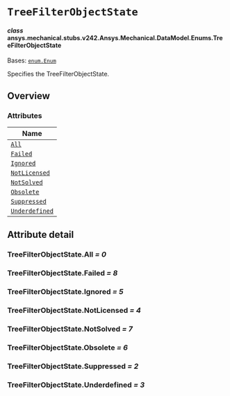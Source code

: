 # `TreeFilterObjectState`

<a id="ansys.mechanical.stubs.v242.Ansys.Mechanical.DataModel.Enums.TreeFilterObjectState"></a>

#### *class* ansys.mechanical.stubs.v242.Ansys.Mechanical.DataModel.Enums.TreeFilterObjectState

Bases: [`enum.Enum`](https://docs.python.org/3/library/enum.html#enum.Enum)

Specifies the TreeFilterObjectState.

<!-- !! processed by numpydoc !! -->

<a id="overview"></a>

## Overview

### Attributes

| Name |
| ------------------------------------------------------------------------------------------------------------------------------------ |
| [`All`](#TreeFilterObjectState.All) |
| [`Failed`](#TreeFilterObjectState.Failed) |
| [`Ignored`](#TreeFilterObjectState.Ignored) |
| [`NotLicensed`](#TreeFilterObjectState.NotLicensed) |
| [`NotSolved`](#TreeFilterObjectState.NotSolved) |
| [`Obsolete`](#TreeFilterObjectState.Obsolete) |
| [`Suppressed`](#TreeFilterObjectState.Suppressed) |
| [`Underdefined`](#TreeFilterObjectState.Underdefined) |

<a id="attribute-detail"></a>

## Attribute detail

<a id="TreeFilterObjectState.All"></a>

### TreeFilterObjectState.All *= 0*

<a id="TreeFilterObjectState.Failed"></a>

### TreeFilterObjectState.Failed *= 8*

<a id="TreeFilterObjectState.Ignored"></a>

### TreeFilterObjectState.Ignored *= 5*

<a id="TreeFilterObjectState.NotLicensed"></a>

### TreeFilterObjectState.NotLicensed *= 4*

<a id="TreeFilterObjectState.NotSolved"></a>

### TreeFilterObjectState.NotSolved *= 7*

<a id="TreeFilterObjectState.Obsolete"></a>

### TreeFilterObjectState.Obsolete *= 6*

<a id="TreeFilterObjectState.Suppressed"></a>

### TreeFilterObjectState.Suppressed *= 2*

<a id="TreeFilterObjectState.Underdefined"></a>

### TreeFilterObjectState.Underdefined *= 3*


